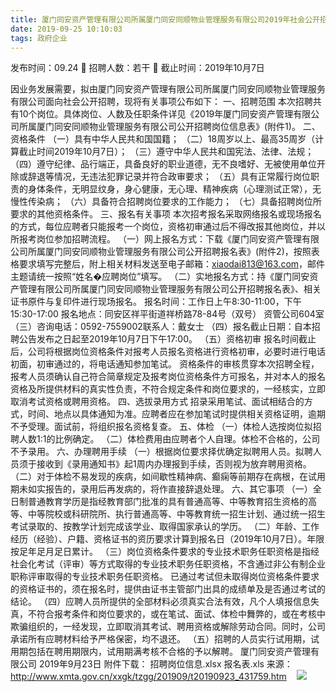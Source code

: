 ```yaml
---
title: 厦门同安资产管理有限公司所属厦门同安同顺物业管理服务有限公司2019年社会公开招聘公告
date: 2019-09-25 10:10:03
tags: 政府企业
---
```

发布时间：09.24   🌟   招聘人数：若干   🌈   截止时间：2019年10月7日
<!-- more -->
因业务发展需要，拟由厦门同安资产管理有限公司所属厦门同安同顺物业管理服务有限公司面向社会公开招聘，现将有关事项公布如下：
一、招聘范围
本次招聘共有10个岗位。具体岗位、人数及任职条件详见《2019年厦门同安资产管理有限公司所属厦门同安同顺物业管理服务有限公司公开招聘岗位信息表》(附件1)。
二、资格条件
（一）具有中华人民共和国国籍；
（二）18周岁以上、最高35周岁（计算截止时间2019年10月7日）；
（三）遵守中华人民共和国宪法、法律、法规；
（四）遵守纪律、品行端正，具备良好的职业道德，无不良嗜好、无被使用单位开除或辞退等情况，无违法犯罪记录并符合政审要求；
（五）具有正常履行岗位职责的身体条件，无明显纹身，身心健康，无心理、精神疾病（心理测试正常），无慢性传染病；
（六）具备符合招聘岗位要求的工作能力；
（七）具备招聘岗位所要求的其他资格条件。
三、报名有关事项
本次招考报名采取网络报名或现场报名的方式，每位应聘者只能报考一个岗位，资格初审通过后不得改报其他岗位，并以所报考岗位参加招聘流程。
（一）网上报名方式：下载《厦门同安资产管理有限公司所属厦门同安同顺物业管理服务有限公司公开招聘报名表》(附件2)，按照表格要求填写完整后，附上相关材料发送至电子邮箱：xiaodai813@163.com，邮件主题请统一按照“姓名�应聘岗位”填写。
（二）实地报名方式：持《厦门同安资产管理有限公司所属厦门同安同顺物业管理服务有限公司公开招聘报名表》、相关证书原件与复印件进行现场报名。
报名时间：工作日上午8:30-11:00，下午15:30-17:00
报名地点：同安区祥平街道祥桥路78-84号（双号）
资管公司604室
（三）咨询电话：0592-7559002联系人：戴女士
（四）报名截止日期：自本招聘公告发布之日起至2019年10月7日下午17:00。
（五）资格初审
报名时间截止后，公司将根据岗位资格条件对报考人员报名资格进行资格初审，必要时进行电话初面，初审通过的，将电话通知参加笔试。
资格条件的审核贯穿本次招聘全程，报考人员须确认自己符合简章规定及报考岗位资格条件方可报名，并对本人的报名资格及所提供材料的真实性负责，不符合规定条件和岗位要求的，一经核实，立即取消考试资格或聘用资格。
四、选拔录用方式
招录采用笔试、面试相结合的方式，时间、地点以具体通知为准。应聘者应在参加笔试时提供相关资格证明，逾期不予受理。面试前，将组织报名资格复查。
五、体检
（一）体检人选按岗位拟招聘人数1:1的比例确定。
（二）体检费用由应聘者个人自理。体检不合格的，公司不予录用。
六、办理聘用手续
（一）根据岗位要求择优确定拟聘用人员。拟聘人员须于接收到《录用通知书》起1周内办理报到手续，否则视为放弃聘用资格。
（二）对于体检不易发现的疾病，如间歇性精神病、癫痫等前期存在病根，在试用期未如实报告的，录用后再发病的，将作直接辞退处理。
六、其它事项
（一）全日制普通教育学历是指经教育部门批准的具有普通高等、中等教育招生资格的高等、中等院校或科研院所、执行普通高等、中等教育统一招生计划、通过统一招生考试录取的、按教学计划完成该学业、取得国家承认的学历。
（二）年龄、工作经历（经验）、户籍、资格证书的资历要求计算到报名日（2019年10月7日）。年限按足年足月足日累计。
（三）岗位资格条件要求的专业技术职务任职资格是指经社会化考试（评审）等方式取得的专业技术职务任职资格，不含通过非公有制企业职称评审取得的专业技术职务任职资格。
已通过考试但未取得岗位资格条件要求的资格证书的，须在报名时，提供由证书主管部门出具的成绩单及是否通过考试的结论。
（四）应聘人员所提供的全部材料必须真实合法有效，凡个人填报信息失真，不符合报考条件和岗位要求的，或在笔试、面试、体检中舞弊的，或在考核中欺骗组织的，一经发现，立即取消其考试、聘用资格或解除劳动合同。同时，公司承诺所有应聘材料给予严格保密，均不退还。
（五）招聘的人员实行试用期，试用期包括在聘用期限内，试用期满考核不合格的予以解聘。
厦门同安资产管理有限公司
2019年9月23日
附件下载：
招聘岗位信息.xlsx
报名表.xls
来源：
http://www.xmta.gov.cn/xxgk/tzgg/201909/t20190923_431759.htm
 
 ![](https://cdn.weiweiblog.cn/20181015134814.png)